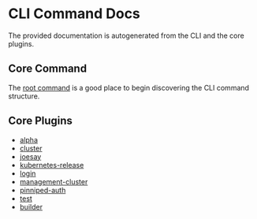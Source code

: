 # CLI Command Docs

The provided documentation is autogenerated from the CLI and the core plugins.

## Core Command

The [root command](tanzu.md) is a good place to begin discovering the CLI command structure.

## Core Plugins


- [alpha](tanzu_alpha.md)
- [cluster](tanzu_cluster.md)
- [joesay](tanzu_joesay.md)
- [kubernetes-release](tanzu_kubernetes-release.md)
- [login](tanzu_login.md)
- [management-cluster](tanzu_management-cluster.md)
- [pinniped-auth](tanzu_pinniped-auth.md)
- [test](tanzu_test.md)
- [builder](tanzu_builder.md)
